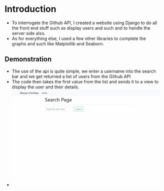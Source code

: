 # Introduction 
- To interrogate the Github API, I created a website using Django to do all the front end stuff such as display users and such and to handle the server side also.
- As for everything else,  I used a few other libraries to complete the graphs and such like Matplotlib and Seaborn.

## Demonstration
- The use of the api is quite simple, we enter a username into the search bar and we get returned a list of users from the Github API
- The code then takes the first value from the list and sends it to a view to display the user and their details.
- ![](https://github.com/foesa/SoftwareEngineering/blob/master/SE_Visualizer/media/apidem.gif)
